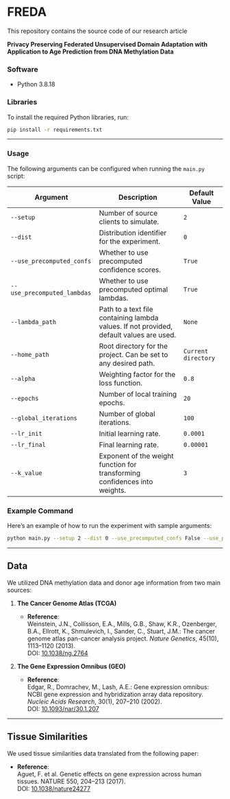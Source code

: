 # FREDA

This repository contains the source code of our research article

**Privacy Preserving Federated Unsupervised Domain Adaptation with Application to Age Prediction from DNA Methylation
Data**

### Software

- Python 3.8.18

### Libraries

To install the required Python libraries, run:

```bash
pip install -r requirements.txt
```

---

### Usage

The following arguments can be configured when running the `main.py` script:

| Argument                    | Description                                                                             | Default Value       |
|-----------------------------|-----------------------------------------------------------------------------------------|---------------------|
| `--setup`                   | Number of source clients to simulate.                                                   | `2`                 |
| `--dist`                    | Distribution identifier for the experiment.                                             | `0`                 |
| `--use_precomputed_confs`   | Whether to use precomputed confidence scores.                                           | `True`              |
| `--use_precomputed_lambdas` | Whether to use precomputed optimal lambdas.                                             | `True`              |
| `--lambda_path`             | Path to a text file containing lambda values. If not provided, default values are used. | `None`              |
| `--home_path`               | Root directory for the project. Can be set to any desired path.                         | `Current directory` |
| `--alpha`                   | Weighting factor for the loss function.                                                 | `0.8`               |
| `--epochs`                  | Number of local training epochs.                                                        | `20`                |
| `--global_iterations`       | Number of global iterations.                                                            | `100`               |
| `--lr_init`                 | Initial learning rate.                                                                  | `0.0001`            |
| `--lr_final`                | Final learning rate.                                                                    | `0.00001`           |
| `--k_value`                 | Exponent of the weight function for transforming confidences into weights.              | `3`                 |

### Example Command

Here’s an example of how to run the experiment with sample arguments:

```bash
python main.py --setup 2 --dist 0 --use_precomputed_confs False --use_precomputed_lambdas False --lambda_path ./lambdas.txt --home_path ./FREDA/ --alpha 0.8 --epochs 20 --global_iterations 100 --lr_init 0.0001 --lr_final 0.00001 --k_value 3
```

---

## Data

We utilized DNA methylation data and donor age information from two main sources:

1. **The Cancer Genome Atlas (TCGA)**
   - **Reference**:  
     Weinstein, J.N., Collisson, E.A., Mills, G.B., Shaw, K.R., Ozenberger, B.A., Ellrott, K., Shmulevich, I., Sander, C., Stuart, J.M.: The cancer genome atlas pan-cancer analysis project. *Nature Genetics*, 45(10), 1113–1120 (2013).  
     DOI: [10.1038/ng.2764](https://doi.org/10.1038/ng.2764)

2. **The Gene Expression Omnibus (GEO)** 
   - **Reference**:  
     Edgar, R., Domrachev, M., Lash, A.E.: Gene expression omnibus: NCBI gene expression and hybridization array data repository. *Nucleic Acids Research*, 30(1), 207–210 (2002).  
     DOI: [10.1093/nar/30.1.207](https://doi.org/10.1093/nar/30.1.207)

---

## Tissue Similarities

We used tissue similarities data translated from the following paper:  
   - **Reference**:  
     Aguet, F. et al. Genetic effects on gene expression across human tissues. NATURE 550, 204–213 (2017).  
     DOI: [10.1038/nature24277](https://doi.org/10.1038/nature24277)








